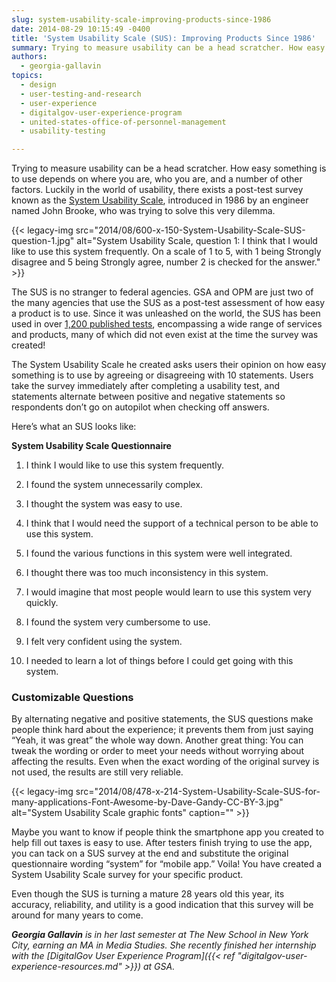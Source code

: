```yaml
---
slug: system-usability-scale-improving-products-since-1986
date: 2014-08-29 10:15:49 -0400
title: 'System Usability Scale (SUS): Improving Products Since 1986'
summary: Trying to measure usability can be a head scratcher. How easy something is to use depends on where you are, who you are, and a number of other factors. Luckily in the world of usability, there exists a post-test survey known as the System Usability Scale, introduced in 1986 by an engineer named John Brooke,
authors:
  - georgia-gallavin
topics:
  - design
  - user-testing-and-research
  - user-experience
  - digitalgov-user-experience-program
  - united-states-office-of-personnel-management
  - usability-testing

---
```


Trying to measure usability can be a head scratcher. How easy something is to use depends on where you are, who you are, and a number of other factors. Luckily in the world of usability, there exists a post-test survey known as the [System Usability Scale](http://www.usability.gov/how-to-and-tools/methods/system-usability-scale.html), introduced in 1986 by an engineer named John Brooke, who was trying to solve this very dilemma.

{{< legacy-img src="2014/08/600-x-150-System-Usability-Scale-SUS-question-1.jpg" alt="System Usability Scale, question 1: I think that I would like to use this system frequently. On a scale of 1 to 5, with 1 being Strongly disagree and 5 being Strongly agree, number 2 is checked for the answer." >}}

The SUS is no stranger to federal agencies. GSA and OPM are just two of the many agencies that use the SUS as a post-test assessment of how easy a product is to use. Since it was unleashed on the world, the SUS has been used in over [1,200 published tests](http://www.upassoc.org/upa_publications/jus/2013february/JUS_Brooke_February_2013.pdf), encompassing a wide range of services and products, many of which did not even exist at the time the survey was created!

The System Usability Scale he created asks users their opinion on how easy something is to use by agreeing or disagreeing with 10 statements. Users take the survey immediately after completing a usability test, and statements alternate between positive and negative statements so respondents don’t go on autopilot when checking off answers.

Here&#8217;s what an SUS looks like:

**System Usability Scale Questionnaire** 

1. I think I would like to use this system frequently.
  
2. I found the system unnecessarily complex.
  
3. I thought the system was easy to use.
  
4. I think that I would need the support of a technical person to be able to use this system.
  
5. I found the various functions in this system were well integrated.
  
6. I thought there was too much inconsistency in this system.
  
7. I would imagine that most people would learn to use this system very quickly.
  
8. I found the system very cumbersome to use.
  
9. I felt very confident using the system.
  
10. I needed to learn a lot of things before I could get going with this system.

### Customizable Questions

By alternating negative and positive statements, the SUS questions make people think hard about the experience; it prevents them from just saying &#8220;Yeah, it was great&#8221; the whole way down. Another great thing: You can tweak the wording or order to meet your needs without worrying about affecting the results. Even when the exact wording of the original survey is not used, the results are still very reliable.

{{< legacy-img src="2014/08/478-x-214-System-Usability-Scale-SUS-for-many-applications-Font-Awesome-by-Dave-Gandy-CC-BY-3.jpg" alt="System Usability Scale graphic fonts" caption="" >}} 

Maybe you want to know if people think the smartphone app you created to help fill out taxes is easy to use. After testers finish trying to use the app, you can tack on a SUS survey at the end and substitute the original questionnaire wording &#8220;system” for “mobile app.” Voila! You have created a System Usability Scale survey for your specific product.

Even though the SUS is turning a mature 28 years old this year, its accuracy, reliability, and utility is a good indication that this survey will be around for many years to come. 

_**Georgia Gallavin** is in her last semester at The New School in New York City, earning an MA in Media Studies. She recently finished her internship with the [DigitalGov User Experience Program]({{< ref "digitalgov-user-experience-resources.md" >}}) at GSA._
